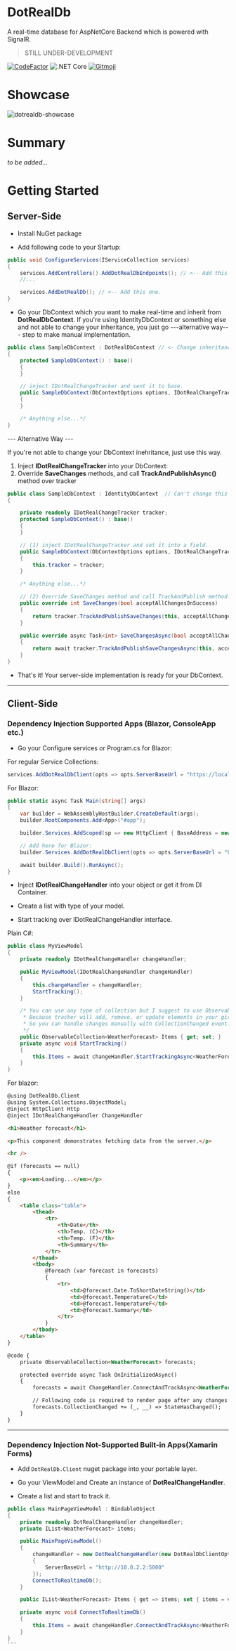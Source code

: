 ﻿# DotRealDb

A real-time database for AspNetCore Backend which is powered with SignalR.

> STILL UNDER-DEVELOPMENT


[![CodeFactor](https://www.codefactor.io/repository/github/enisn/dotrealdb/badge)](https://www.codefactor.io/repository/github/enisn/dotrealdb)
![.NET Core](https://github.com/enisn/DotRealDb/workflows/.NET%20Core/badge.svg)
<a href="https://gitmoji.carloscuesta.me">
  <img src="https://img.shields.io/badge/gitmoji-%20😜%20😍-FFDD67.svg?style=flat-square" alt="Gitmoji">
</a>

# Showcase
![dotrealdb-showcase](https://user-images.githubusercontent.com/23705418/96361832-cc161100-1131-11eb-9460-d121733595aa.gif)


# Summary
*to be added...*

# Getting Started

## Server-Side

- Install NuGet package

- Add following code to your Startup:

```csharp
public void ConfigureServices(IServiceCollection services)
{
    services.AddControllers().AddDotRealDbEndpoints(); // <-- Add this one after IMvcBuilder.
    //...

    services.AddDotRealDb(); // <-- Add this one.
}
```

- Go your DbContext which you want to make real-time and inherit from **DotRealDbContext**. If you're using IdentityDbContext or something else and not able to change your inheritance, you just go ---alternative way--- step to make manual implementation.

```csharp
public class SampleDbContext : DotRealDbContext // <- Change inheritance
{
    protected SampleDbContext() : base()
    {
    }

    // inject IDotRealChangeTracker and sent it to base.
    public SampleDbContext(DbContextOptions options, IDotRealChangeTracker tracker) : base(options, tracker)
    {
    }

    /* Anything else...*/
}
```

--- Alternative Way ---

If you're not able to change your DbContext inehritance, just use this way.

 1) Inject **IDotRealChangeTracker** into your DbContext:
 2) Override **SaveChanges** methods, and call **TrackAndPublishAsync()** method over tracker

```csharp
public class SampleDbContext : IdentityDbContext  // Can't change this inheritance
{

    private readonly IDotRealChangeTracker tracker;
    protected SampleDbContext() : base()
    {
    }

    // (1) inject IDotRealChangeTracker and set it into a field.
    public SampleDbContext(DbContextOptions options, IDotRealChangeTracker tracker) : base(options)
    {
        this.tracker = tracker;
    }

    /* Anything else...*/

    // (2) Override SaveChanges method and call TrackAndPublish method.
    public override int SaveChanges(bool acceptAllChangesOnSuccess)
    {
        return tracker.TrackAndPublishSaveChanges(this, acceptAllChangesOnSuccess); // <-- Here
    }

    public override async Task<int> SaveChangesAsync(bool acceptAllChangesOnSuccess, CancellationToken cancellationToken = default)
    {
        return await tracker.TrackAndPublishSaveChangesAsync(this, acceptAllChangesOnSuccess, cancellationToken); // <-- And here
    }
}
```

- That's it! Your server-side implementation is ready for your DbContext.

***

## Client-Side

### Dependency Injection Supported Apps (Blazor, ConsoleApp etc.)

- Go your Configure services or Program.cs for Blazor:

For regular Service Collections:

```csharp
services.AddDotRealDbClient(opts => opts.ServerBaseUrl = "https://localhost:5001");
```


For Blazor:
```csharp
public static async Task Main(string[] args)
{
    var builder = WebAssemblyHostBuilder.CreateDefault(args);
    builder.RootComponents.Add<App>("#app");

    builder.Services.AddScoped(sp => new HttpClient { BaseAddress = new Uri(builder.HostEnvironment.BaseAddress) });

    // Add here for Blazor:
    builder.Services.AddDotRealDbClient(opts => opts.ServerBaseUrl = "https://localhost:5001");

    await builder.Build().RunAsync();
}
```

- Inject **IDotRealChangeHandler** into your object or get it from DI Container.

- Create a list with type of your model.

- Start tracking over IDotRealChangeHandler interface.

Plain C#:
```csharp
public class MyViewModel
{
    private readonly IDotRealChangeHandler changeHandler;

    public MyViewModel(IDotRealChangeHandler changeHandler)
    {
        this.changeHandler = changeHandler;
        StartTracking();
    }

    /* You can use any type of collection but I suggest to use ObservableCollection in here. 
     * Because tracker will add, remove, or update elements in your given list.
     * So you can handle changes manually with CollectionChanged event.
     */
    public ObservableCollection<WeatherForecast> Items { get; set; }
    private async void StartTracking()
    {
        this.Items = await changeHandler.StartTrackingAsync<WeatherForecast>("SampleDbContext");
    }
}
```


For blazor:

```html
@using DotRealDb.Client
@using System.Collections.ObjectModel;
@inject HttpClient Http
@inject IDotRealChangeHandler ChangeHandler

<h1>Weather forecast</h1>

<p>This component demonstrates fetching data from the server.</p>

<hr />

@if (forecasts == null)
{
    <p><em>Loading...</em></p>
}
else
{
    <table class="table">
        <thead>
            <tr>
                <th>Date</th>
                <th>Temp. (C)</th>
                <th>Temp. (F)</th>
                <th>Summary</th>
            </tr>
        </thead>
        <tbody>
            @foreach (var forecast in forecasts)
            {
                <tr>
                    <td>@forecast.Date.ToShortDateString()</td>
                    <td>@forecast.TemperatureC</td>
                    <td>@forecast.TemperatureF</td>
                    <td>@forecast.Summary</td>
                </tr>
            }
        </tbody>
    </table>
}

@code {
    private ObservableCollection<WeatherForecast> forecasts;

    protected override async Task OnInitializedAsync()
    {
        forecasts = await ChangeHandler.ConnectAndTrackAsync<WeatherForecast>("SampleDbContext");

        // Following code is required to render page after any changes:
        forecasts.CollectionChanged += (_, __) => StateHasChanged();
    }
}

```

***

### Dependency Injection Not-Supported Built-in Apps(Xamarin Forms)

- Add `DotRealDb.Client` nuget package into your portable layer.

- Go your ViewModel and Create an instance of **DotRealChangeHandler**.

- Create a list and start to track it.

````csharp
public class MainPageViewModel : BindableObject
{
    private readonly DotRealChangeHandler changeHandler;
    private IList<WeatherForecast> items;

    public MainPageViewModel()
    {
        changeHandler = new DotRealChangeHandler(new DotRealDbClientOptions
        {
            ServerBaseUrl = "http://10.0.2.2:5000"
        });
        ConnectToRealtimeDb();
    }

    public IList<WeatherForecast> Items { get => items; set { items = value; OnPropertyChanged(); } }

    private async void ConnectToRealtimeDb()
    {
        this.Items = await changeHandler.ConnectAndTrackAsync<WeatherForecast>("SampleDbContext");
    }
}
```
